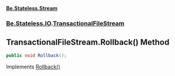 #### [Be.Stateless.Stream](README.md 'README')
### [Be.Stateless.IO](Be.Stateless.IO.md 'Be.Stateless.IO').[TransactionalFileStream](TransactionalFileStream.md 'Be.Stateless.IO.TransactionalFileStream')

## TransactionalFileStream.Rollback() Method

```csharp
public void Rollback();
```

Implements [Rollback()](ITransactionalStream.Rollback().md 'Be.Stateless.IO.ITransactionalStream.Rollback()')